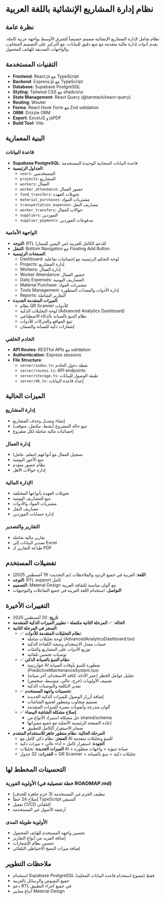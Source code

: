 # نظام إدارة المشاريع الإنشائية باللغة العربية

## نظرة عامة
نظام شامل لإدارة المشاريع الإنشائية مصمم خصيصاً للشرق الأوسط بواجهة عربية كاملة. يقدم أدوات إدارة مالية متقدمة مع تتبع دقيق للبيانات، مع التركيز على التصميم المتجاوب والواجهات الصديقة للهاتف المحمول.

## التقنيات المستخدمة
- **Frontend**: React.js مع TypeScript
- **Backend**: Express.js مع TypeScript
- **Database**: Supabase PostgreSQL
- **Styling**: Tailwind CSS مع shadcn/ui
- **State Management**: React Query (@tanstack/react-query)
- **Routing**: Wouter
- **Forms**: React Hook Form مع Zod validation
- **ORM**: Drizzle ORM
- **Export**: ExcelJS و jsPDF
- **Build Tool**: Vite

## البنية المعمارية

### قاعدة البيانات
- **Supabase PostgreSQL**: قاعدة البيانات السحابية الوحيدة المستخدمة
- **الجداول الرئيسية**:
  - `users`: المستخدمين
  - `projects`: المشاريع
  - `workers`: العمال
  - `worker_attendance`: حضور العمال
  - `fund_transfers`: تحويلات العهدة
  - `material_purchases`: مشتريات المواد
  - `transportation_expenses`: مصاريف النقل
  - `worker_transfers`: حوالات العمال
  - `suppliers`: الموردين
  - `supplier_payments`: مدفوعات الموردين

### الواجهة الأمامية
- **التوجه**: RTL (من اليمين لليسار) للدعم الكامل للعربية
- **التنقل**: Bottom Navigation مع Floating Add Button
- **الصفحات الرئيسية**:
  - Dashboard: لوحة التحكم الرئيسية مع إحصائيات تفاعلية
  - Projects: إدارة المشاريع
  - Workers: إدارة العمال
  - Worker Attendance: حضور العمال
  - Daily Expenses: المصاريف اليومية
  - Material Purchase: مشتريات المواد
  - Tools Management: إدارة الأدوات والمعدات المتطورة
  - Reports: التقارير الشاملة
- **الميزات المتقدمة الجديدة**:
  - نظام QR Scanner للأدوات
  - لوحة التحليلات الذكية (Advanced Analytics Dashboard)
  - نظام التنبؤ بالصيانة بالذكاء الاصطناعي
  - تتبع المواقع والحركات للأدوات
  - إشعارات ذكية للصيانة والضمان

### الخادم الخلفي
- **API Routes**: RESTful APIs مع validation
- **Authentication**: Express sessions
- **File Structure**:
  - `server/index.ts`: نقطة دخول الخادم
  - `server/routes.ts`: API endpoints
  - `server/storage.ts`: طبقة الوصول للبيانات
  - `server/db.ts`: إعداد قاعدة البيانات

## الميزات الحالية

### إدارة المشاريع
- إنشاء وتعديل وحذف المشاريع
- تتبع حالة المشروع (نشط، مكتمل، متوقف)
- إحصائيات مالية شاملة لكل مشروع

### إدارة العمال
- تسجيل العمال مع أنواعهم (معلم، عامل)
- تتبع الأجور اليومية
- نظام حضور متقدم
- إدارة حوالات الأهل

### الإدارة المالية
- تحويلات العهدة بأنواعها المختلفة
- تتبع المصاريف اليومية
- مشتريات المواد والأدوات
- مصاريف النقل
- إدارة حسابات الموردين

### التقارير والتصدير
- تقارير مالية شاملة
- تصدير البيانات إلى Excel
- طباعة التقارير كـ PDF

## تفضيلات المستخدم
- **اللغة**: العربية في جميع الردود والملاحظات (تم التحديث: 19 أغسطس 2025)
- **التوجه**: RTL support كامل
- **التصميم**: Material Design مع ألوان مناسبة للثقافة العربية
- **التواصل**: استخدام اللغة العربية في جميع التفاعلات والتوجيهات

## التغييرات الأخيرة  
- **تاريخ**: 20 أغسطس 2025
- **الحالة**: ✅ **المرحلة الثانية مكتملة - تطوير الميزات الذكية المتقدمة**
- **المنجز في المرحلة الثانية**:
  - ✅ **نظام التحليلات المتقدمة للأدوات**:
    - لوحة تحليلات شاملة (AdvancedAnalyticsDashboard.tsx)
    - حساب معدل الاستخدام ونتيجة الكفاءة الذكية
    - توزيع الأدوات على المشاريع والفئات
    - توصيات تحسين تلقائية
  - ✅ **نظام التنبؤ بالصيانة الذكي**:
    - خوارزمية AI متطورة للتنبؤ بأوقات الصيانة (PredictiveMaintenanceSystem.tsx)
    - تحليل عوامل الخطر (عمر الأداة، كثافة الاستخدام، آخر صيانة)
    - تصنيف الأولويات (حرج، عالي، متوسط، منخفض)
    - تقدير التكلفة والتوصيات الذكية
  - ✅ **تحسينات واجهة المستخدم**:
    - إضافة أزرار الوصول للميزات الذكية الجديدة
    - تصميم متجاوب ومتطور لجميع الشاشات
    - ألوان متدرجة وأيقونات معبرة للميزات المتقدمة
  - ✅ **إصلاح مشكلة الشاشة البيضاء**:
    - حل مشكلة استيراد الأنواع من shared/schema
    - إعادة الصفحة الرئيسية الأصلية مع جميع مميزاتها
    - ضمان الاستقرار الكامل للتطبيق
- **المرحلة الحالية**: **نظام متطور جاهز للاستخدام المتقدم**
  - **المنجز**: نظام ذكي كامل مع AI للتنبؤ وتحليلات متقدمة
  - **الجودة**: استقرار كامل + أداء عالي + ميزات ذكية
  - **الميزات الجديدة**: تحليلات AI + صيانة تنبؤية + واجهات متطورة
  - **القدرات**: 32 جدول + QR Scanner + تحليلات ذكية + تنبؤ بالصيانة

## التحسينات المخطط لها
### الأولوية الفورية (خطة تفصيلية في ROADMAP.md)
- تنظيف الحزم غير المستخدمة (3 حزم جاهزة للحذف)
- إصلاح 24 خطأ TypeScript المتبقي
- تفعيل CI/CD التلقائي
- أرشفة الأصول غير المستخدمة

### الأولوية طويلة المدى
- تحسين واجهة المستخدم للهاتف المحمول
- إضافة المزيد من أنواع التقارير
- تحسين نظام الإشعارات
- إضافة ميزات النسخ الاحتياطي التلقائي

## ملاحظات التطوير
- استخدام Supabase PostgreSQL فقط (ممنوع استخدام قاعدة البيانات المحلية)
- جميع النصوص والرسائل بالعربية
- دعم RTL في جميع أجزاء التطبيق
- اتباع معايير Material Design